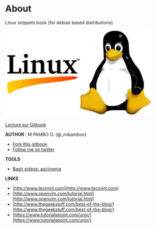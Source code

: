 # About

Linux snippets book \(for debian based distributions\).

![](.gitbook/assets/linux-logo.jpg)

[Lecture sur Gitbook](http://mikamboo.gitbooks.io/linux-snipets-book/content/)

**AUTHOR** : M PAMBO O. \(@\_mikamboo\)

* [Fork this gitbook](https://github.com/mikamboo/linux-snipets-book) 
* [Follow me on twitter](https://twitter.com/_mikamboo)

**TOOLS**

* [Bash videos: asciinema](https://asciinema.org/)

**LINKS**

* [http://www.tecmint.com](http://www.tecmint.com)
* [http://www.openvim.com/tutorial.html](http://www.openvim.com/tutorial.html)
* [http://www.thegeekstuff.com/best-of-the-blog/](http://www.thegeekstuff.com/best-of-the-blog/)
* [https://www.tutorialspoint.com/unix/](https://www.tutorialspoint.com/unix/)

